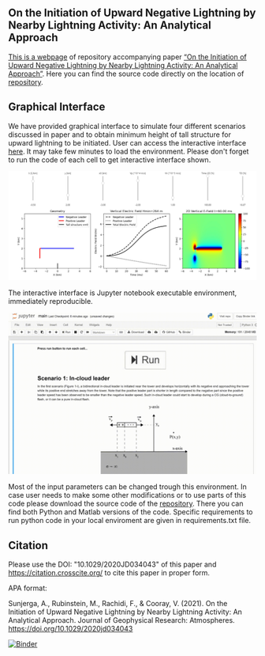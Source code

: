 ## On the Initiation of Upward Negative Lightning by Nearby Lightning Activity: An Analytical Approach
[This is a webpage](https://itoni93.github.io/other_triggered_lightning_analytical/) of repository accompanying paper [“On the Initiation of Upward Negative Lightning by Nearby Lightning Activity: An Analytical Approach”](https://agupubs.onlinelibrary.wiley.com/doi/10.1029/2020JD034043). Here you can find the source code directly on the location of [repository](https://github.com/IToni93/other_triggered_lightning_analytical).

## Graphical Interface
We have provided graphical interface to simulate four different scenarios discussed in paper and to obtain minimum height of tall structure for upward lightning to be initiated. User can access the interactive interface [here](https://mybinder.org/v2/gh/IToni93/other_triggered_lightning_analytical/main?filepath=main.ipynb). It may take few minutes to load the environment. Please don't forget to run the code of each cell to get interactive interface shown.

![](figs/interface.jpg)

The interactive interface is Jupyter notebook executable environment, immediately reproducible.

![](figs/tutorial.gif)

Most of the input parameters can be changed trough this environment. In case user needs to make some other modifications or to use parts of this code please download the source code of the [repository](https://github.com/IToni93/other_triggered_lightning_analytical). There you can find both Python and Matlab versions of the code. Specific requirements to run python code in your local enviroment are given in requirements.txt file.

## Citation
Please use the DOI: "10.1029/2020JD034043" of this paper and https://citation.crosscite.org/ to cite this paper in proper form.

APA format:

Sunjerga, A., Rubinstein, M., Rachidi, F., & Cooray, V. (2021). On the Initiation of Upward Negative Lightning by Nearby Lightning Activity: An Analytical Approach. Journal of Geophysical Research: Atmospheres. https://doi.org/10.1029/2020jd034043

[![Binder](https://mybinder.org/badge_logo.svg)](https://mybinder.org/v2/gh/IToni93/other_triggered_lightning_analytical/main?filepath=main.ipynb)
